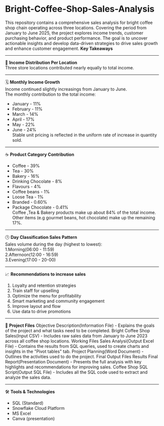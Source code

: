 # Bright-Coffee-Shop-Sales-Analysis
This repository contains a comprehensive sales analysis for bright coffee shop chain operating across three locations. Covering the period from January to June 2025, the project explores income trends, customer purchasing behavior, and product performance. The goal is to uncover actionable insights and develop data-driven strategies to drive sales growth and enhance customer engagement.
**Key Takeaways**
***
📍 **Income Distribution Per Location** <br>
 Three store locations contributed nearly equally to total income.
***
🗓️ **Monthly Income Growth** <br>
Income continued slightly increasings from January to June.<br>
The monthly contribution to the total income:
- January - 11%
- February - 11%
- March - 14%
- April - 17%
- May - 22%
- June - 24% <br>
Stable unit pricing is reflected in the uniform rate of increase in quantity sold.
***
☕ **Product Category Contribution**  
- Coffee - 39%
- Tea - 30%
- Bakery - 16%
- Drinking Chocolate - 8%
- Flavours - 4%
- Coffee beans - 1%
- Loose Tea - 1%
- Branded - 0.60%
- Package Chocolate - 0.41%<br>
Coffee ,Tea & Bakery products make up about 84% of the total income.<br>
Other items (e.g gourmet beans, hot chocolate) make up the remaining 17%.
***
🕒 **Day Classification Sales Pattern**<br>
Sales volume during the day (highest to lowest):<br>
1.Morning(06:00 - 11:59)<br>
2.Afternoon(12:00 - 16:59)<br>
3.Evening(17:00 - 20-00)
***
📈 **Recommendations to increase sales**
 1. Loyalty and retention strategies
 2. Train staff for upselling
 3. Optimize the menu for profitability
 4. Smart marketing and community engagement
 5. Improve layout and flow
 6. Use data to drive promotions
***
📂 **Project Files**
 Objective Description(Information File) -
    Explains the goals of the project and what tasks need to be completed.
 Bright Coffee Shop Sales(Input CSV) -
    Includes raw sales data from January to June 2023 across all coffee shop locations.
 Working Files
 Sales Analysi(Output Excel File) -
      Contains the results from SQL queries, used to create charts and insights in the "Pivot tables" tab.
 Project Planning(Word Document) -
    Outlines the activities used to do the project.
 Final Output Files
 Results Final Report(Presentation Document) -
    Presents the full analysis with key highlights and recommendations for improving sales.
 Coffee Shop SQL Script(Output SQL File) -
    Includes all the SQL code used to extract and analyze the sales data.
***
🛠️ **Tools & Technologies**
- SQL (Standard)
- Snowflake Cloud Platform
- MS Excel
- Canva (presentation)
